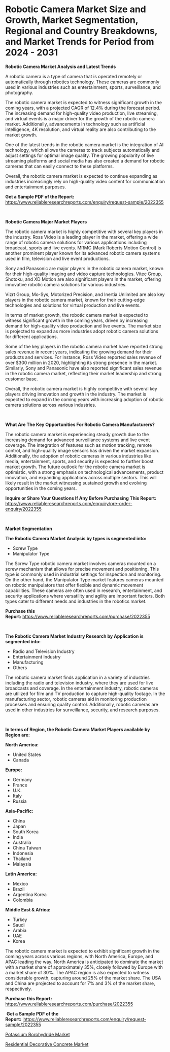 <p><h1>Robotic Camera Market Size and Growth, Market Segmentation, Regional and Country Breakdowns, and Market Trends for Period from 2024 -  2031</h1></p><p><strong>Robotic Camera Market Analysis and Latest Trends</strong></p>
<p><p>A robotic camera is a type of camera that is operated remotely or automatically through robotics technology. These cameras are commonly used in various industries such as entertainment, sports, surveillance, and photography.</p><p>The robotic camera market is expected to witness significant growth in the coming years, with a projected CAGR of 12.4% during the forecast period. The increasing demand for high-quality video production, live streaming, and virtual events is a major driver for the growth of the robotic camera market. Additionally, advancements in technology such as artificial intelligence, 4K resolution, and virtual reality are also contributing to the market growth.</p><p>One of the latest trends in the robotic camera market is the integration of AI technology, which allows the cameras to track subjects automatically and adjust settings for optimal image quality. The growing popularity of live streaming platforms and social media has also created a demand for robotic cameras that can easily connect to these platforms.</p><p>Overall, the robotic camera market is expected to continue expanding as industries increasingly rely on high-quality video content for communication and entertainment purposes.</p></p>
<p><strong>Get a Sample PDF of the Report:&nbsp;</strong> <a href="https://www.reliableresearchreports.com/enquiry/request-sample/2022355">https://www.reliableresearchreports.com/enquiry/request-sample/2022355</a></p>
<p>&nbsp;</p>
<p><strong>Robotic Camera Major Market Players</strong></p>
<p><p>The robotic camera market is highly competitive with several key players in the industry. Ross Video is a leading player in the market, offering a wide range of robotic camera solutions for various applications including broadcast, sports and live events. MRMC (Mark Roberts Motion Control) is another prominent player known for its advanced robotic camera systems used in film, television and live event productions.</p><p>Sony and Panasonic are major players in the robotic camera market, known for their high-quality imaging and video capture technologies. Vitec Group, Shotoku, and XD Motion are also significant players in the market, offering innovative robotic camera solutions for various industries.</p><p>Vizrt Group, Mo-Sys, Motorized Precision, and Inertia Unlimited are also key players in the robotic camera market, known for their cutting-edge technologies and solutions for virtual production and live events.</p><p>In terms of market growth, the robotic camera market is expected to witness significant growth in the coming years, driven by increasing demand for high-quality video production and live events. The market size is projected to expand as more industries adopt robotic camera solutions for different applications.</p><p>Some of the key players in the robotic camera market have reported strong sales revenue in recent years, indicating the growing demand for their products and services. For instance, Ross Video reported sales revenue of over $300 million in 2020, highlighting its strong presence in the market. Similarly, Sony and Panasonic have also reported significant sales revenue in the robotic camera market, reflecting their market leadership and strong customer base.</p><p>Overall, the robotic camera market is highly competitive with several key players driving innovation and growth in the industry. The market is expected to expand in the coming years with increasing adoption of robotic camera solutions across various industries.</p></p>
<p>&nbsp;</p>
<p><strong>What Are The Key Opportunities For Robotic Camera Manufacturers?</strong></p>
<p><p>The robotic camera market is experiencing steady growth due to the increasing demand for advanced surveillance systems and live event coverage. The integration of features such as motion tracking, remote control, and high-quality image sensors has driven the market expansion. Additionally, the adoption of robotic cameras in various industries like media, entertainment, sports, and security is expected to further boost market growth. The future outlook for the robotic camera market is optimistic, with a strong emphasis on technological advancements, product innovation, and expanding applications across multiple sectors. This will likely result in the market witnessing sustained growth and evolving opportunities in the coming years.</p></p>
<p><strong>Inquire or Share Your Questions If Any Before Purchasing This Report:</strong> <a href="https://www.reliableresearchreports.com/enquiry/pre-order-enquiry/2022355">https://www.reliableresearchreports.com/enquiry/pre-order-enquiry/2022355</a></p>
<p>&nbsp;</p>
<p><strong>Market Segmentation</strong></p>
<p><strong>The Robotic Camera Market Analysis by types is segmented into:</strong></p>
<p><ul><li>Screw Type</li><li>Manipulator Type</li></ul></p>
<p><p>The Screw Type robotic camera market involves cameras mounted on a screw mechanism that allows for precise movement and positioning. This type is commonly used in industrial settings for inspection and monitoring. On the other hand, the Manipulator Type market features cameras mounted on robotic manipulators that offer flexible and dynamic movement capabilities. These cameras are often used in research, entertainment, and security applications where versatility and agility are important factors. Both types cater to different needs and industries in the robotics market.</p></p>
<p><strong>Purchase this Report:&nbsp;</strong><a href="https://www.reliableresearchreports.com/purchase/2022355">https://www.reliableresearchreports.com/purchase/2022355</a></p>
<p>&nbsp;</p>
<p><strong>The Robotic Camera Market Industry Research by Application is segmented into:</strong></p>
<p><ul><li>Radio and Television Industry</li><li>Entertainment Industry</li><li>Manufacturing</li><li>Others</li></ul></p>
<p><p>The robotic camera market finds application in a variety of industries including the radio and television industry, where they are used for live broadcasts and coverage. In the entertainment industry, robotic cameras are utilized for film and TV production to capture high-quality footage. In the manufacturing sector, robotic cameras aid in monitoring production processes and ensuring quality control. Additionally, robotic cameras are used in other industries for surveillance, security, and research purposes.</p></p>
<p>&nbsp;</p>
<p><strong>In terms of Region, the Robotic Camera Market Players available by Region are:</strong></p>
<p>
    <p> <strong> North America: </strong>
        <ul>
            <li>United States</li>
            <li>Canada</li>
        </ul>
        </p> 
    <p> <strong> Europe: </strong>
        <ul>
            <li>Germany</li>
            <li>France</li>
            <li>U.K.</li>
            <li>Italy</li>
            <li>Russia</li>
        </ul>
        </p> 
    <p> <strong> Asia-Pacific: </strong>
        <ul>
            <li>China</li>
            <li>Japan</li>
            <li>South Korea</li>
            <li>India</li>
            <li>Australia</li>
            <li>China Taiwan</li>
            <li>Indonesia</li>
            <li>Thailand</li>
            <li>Malaysia</li>
        </ul>
        </p> 
    <p> <strong> Latin America: </strong>
        <ul>
            <li>Mexico</li>
            <li>Brazil</li>
            <li>Argentina Korea</li>
            <li>Colombia</li>
        </ul>
        </p> 
    <p> <strong> Middle East & Africa: </strong>
        <ul>
            <li>Turkey</li>
            <li>Saudi</li>
            <li>Arabia</li>
            <li>UAE</li>
            <li>Korea</li>
        </ul>
    </p>
    </p>
<p><p>The robotic camera market is expected to exhibit significant growth in the coming years across various regions, with North America, Europe, and APAC leading the way. North America is anticipated to dominate the market with a market share of approximately 35%, closely followed by Europe with a market share of 30%. The APAC region is also expected to witness considerable growth, capturing around 25% of the market share. The USA and China are projected to account for 7% and 3% of the market share, respectively.</p></p>
<p><strong>Purchase this Report: </strong><a href="https://www.reliableresearchreports.com/purchase/2022355">https://www.reliableresearchreports.com/purchase/2022355</a></p>
<p>&nbsp;<strong>Get a Sample PDF of the Report:&nbsp;&nbsp;</strong><a href="https://www.reliableresearchreports.com/enquiry/request-sample/2022355">https://www.reliableresearchreports.com/enquiry/request-sample/2022355</a></p>
<p><strong></strong></p>
<p><p><a href="https://summer-dogwood-3e9.notion.site/Potassium-Borohydride-Market-Size-Reflecting-a-Forecast-Till-2031-Market-By-Type-By-Application-an-55e891c445474699a325658d7526dab9">Potassium Borohydride Market</a></p><p><a href="https://forested-sushi-9b0.notion.site/Residential-Decorative-Concrete-Market-Size-Focuses-on-Market-Dynamics-In-Depth-Analysis-and-Future-6d4e5ae8b6dd4328b6054aa9bf938c48">Residential Decorative Concrete Market</a></p></p>